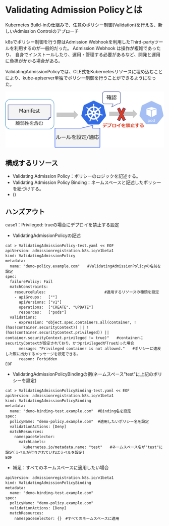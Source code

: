 # Validating Admission Policyとは

Kubernetes Build-inの仕組みで、任意のポリシー制御(Validation)を行える、新しいAdmission Controlのアプローチ

k8sでポリシー制御を行う際はAdmission Webhookを利用したThird-partyツールを利用するのが一般的だった。
Admission Webhook は操作が複雑であったり、 自身でインストールしたり、運用・管理する必要があるなど、開発と運用に負担がかかる場合がある。

ValidatingAdmissionPolicyでは、CLE式をKubernetesリソースに埋め込むことにより、kube-apiserver単独でポリシー制御を行うことができるようになった。

![vpa image](../images/vpa-image.png)

## 構成するリソース

* Validating Admission Policy：ポリシーのロジックを記述する。
* Validating Admission Policy Binding：ネームスペースと記述したポリシーを紐づけする。
* ()

## ハンズアウト

case1：Privileged: trueの場合にデプロイを禁止する設定

* ValidatingAdmissionPolicyの記述
```
cat > ValidatingAdmissionPolicy-test.yaml << EOF
apiVersion: admissionregistration.k8s.io/v1beta1
kind: ValidatingAdmissionPolicy
metadata:
  name: "demo-policy.example.com"　　#ValidatingAdmissionPolicyの名前を設定
spec:
  failurePolicy: Fail
  matchConstraints:
    resourceRules:　　　 　　　　　　　　　　　　#適用するリソースの種類を設定
    - apiGroups:   [""]
      apiVersions: ["v1"]
      operations:  ["CREATE", "UPDATE"]
      resources:   ["pods"]
  validations:
    - expression: "object.spec.containers.all(container, !(has(container.securityContext)) || !(has(container.securityContext.privileged)) || container.securityContext.privileged != true)"　　#containerにsecurityContextが設定されており、かつprivilegedがTrueだった場合
      message: "Privileged container is not allowed."　　#ポリシーに違反した際に出力するメッセージを設定できる。
      reason: Forbidden
EOF
```

* ValidatingAdmissionPolicyBindingの例(ネームスペース"test"に上記のポリシーを設定)
```
cat > ValidatingAdmissionPolicyBinding-test.yaml << EOF
apiVersion: admissionregistration.k8s.io/v1beta1
kind: ValidatingAdmissionPolicyBinding
metadata:
  name: "demo-binding-test.example.com"  #Binding名を設定
spec:
  policyName: "demo-policy.example.com"  #適用したいポリシー名を設定
  validationActions: [Deny]
  matchResources:
    namespaceSelector:
      matchLabels:
        kubernetes.io/metadata.name: "test"　　#ネームスペース名が"test"に設定(ラベルが付与されていればラベルを設定)
EOF
```

* 補足：すべてのネームスペースに適用したい場合
```
apiVersion: admissionregistration.k8s.io/v1beta1
kind: ValidatingAdmissionPolicyBinding
metadata:
  name: "demo-binding-test.example.com"
spec:
  policyName: "demo-policy.example.com"
  validationActions: [Deny]
  matchResources:
    namespaceSelector: {}　#すべてのネームスペースに適用
```


